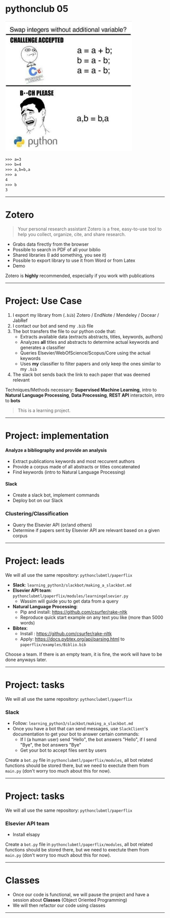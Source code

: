 <!-- $theme: default -->
<!-- footer: #pythonclub - 05  -->
<!-- $size: 16:9 -->

# pythonclub 05

<img src="images/pythonswap.png" alt="drawing" width ="400"/>

```
>>> a=3
>>> b=4
>>> a,b=b,a
>>> a
4
>>> b
3
```

<!-- *footer:  -->

---

# Zotero

> Your personal research assistant
> Zotero is a free, easy-to-use tool to help you collect, organize, cite, and share research.

* Grabs data firectly from the browser
* Possible to search in PDF of all your biblio
* Shared libraries (I add something, you see it)
* Possible to export library to use it from Word or from Latex
* Demo

Zotero is **highly** recommended, especially if you work with publications

---

# Project: Use Case

1. I export my library from (`.bib`) Zotero / EndNote / Mendeley / Docear / JabRef
2. I contact our bot and send my `.bib` file
3. The bot transfers the file to our python code that:
	* Extracts available data (extracts abstracts, titles, keywords, authors)
	* Analyzes **all** titles and abstracts to determine actual keywords and generates a classifier
	* Queries Elsevier/WebOfScience/Scopus/Core using the actual keywords
	* Uses **my** classifier to filter papers and only keep the ones similar to my `.bib`
4. The slack bot sends back the link to each paper that was deemed relevant

Techniques/Methods necessary: **Supervised Machine Learning**, intro to **Natural Language Processing**, **Data Processing**, **REST API** interactoin, intro to **bots**

> This is a learning project.

---

# Project: implementation

#### Analyze a bibliography and provide an analysis
* Extract publications keywords and most reccurent authors
* Provide a corpus made of all abstracts or titles concatenated
* Find keywords (intro to Natural Language Processing)

#### Slack
* Create a slack bot, implement commands
* Deploy bot on our Slack

### Clustering/Classification
* Query the Elsevier API (or/and others)
* Determine if papers sent by Elsevier API are relevant based on a given corpus

---

# Project: leads

We will all use the same repository: `pythonclubmtl/paperflix`

* **Slack**:  `learning_python3/slackbot/making_a_slackbot.md`
* **Elsevier API team**: `pythonclubmtl/paperflix/modules/learningelsevier.py`
	* Wassim will guide you to get data from a query
* **Natural Language Processing**: 
	* Pip and install: https://github.com/csurfer/rake-nltk 
	* Reproduce quick start example on any text you like (more than 5000 words)
* **Bibtex**:
	* Install : https://github.com/csurfer/rake-nltk
	* Apply: https://docs.pybtex.org/api/parsing.html to `paperflix/examples/Biblio.bib`

Choose a team. If there is an empty team, it is fine, the work will have to be done anyways later.

---

# Project: tasks

We will all use the same repository: `pythonclubmtl/paperflix`

### Slack  

* Follow: `learning_python3/slackbot/making_a_slackbot.md` 
* Once you have a bot that can send messages, use `SlackClient`'s documentation to get your bot to answer certain commands:
	* If I (a human user) send "Hello", the bot answers "Hello", if I send "Bye", the bot answers "Bye"
	* Get your bot to accept files sent by users

Create a `bot.py` file in `pythonclubmtl/paperflix/modules`, all bot related functions should be stored there, but we need to exectute them from `main.py` (don't worry too much about this for now).

---

# Project: tasks

We will all use the same repository: `pythonclubmtl/paperflix`

### Elsevier API team  

* Install elsapy 

Create a `bot.py` file in `pythonclubmtl/paperflix/modules`, all bot related functions should be stored there, but we need to exectute them from `main.py` (don't worry too much about this for now).

---

# Classes

* Once our code is functional, we will pause the project and have a session about **Classes** (Object Oriented Programming)
* We will then refactor our code using classes

---